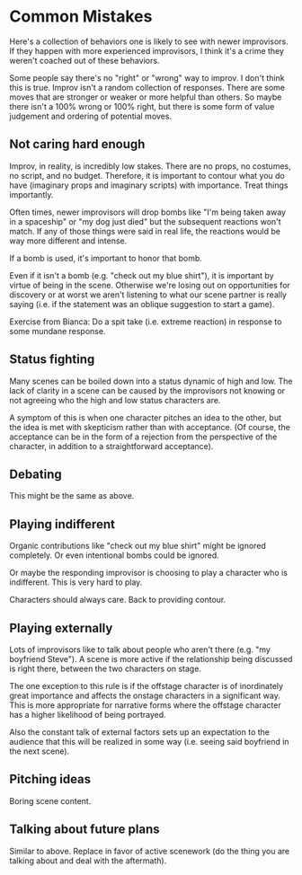 # Common Mistakes

Here's a collection of behaviors one is likely to see with newer
improvisors. If they happen with more experienced improvisors, I
think it's a crime they weren't coached out of these behaviors.

Some people say there's no "right" or "wrong" way to improv. I don't
think this is true. Improv isn't a random collection of responses.
There are some moves that are stronger or weaker or more helpful than
others. So maybe there isn't a 100% wrong or 100% right, but there is
some form of value judgement and ordering of potential moves.

## Not caring hard enough

Improv, in reality, is incredibly low stakes. There are no props, no
costumes, no script, and no budget. Therefore, it is important to
contour what you do have (imaginary props and imaginary scripts) with
importance. Treat things importantly.

Often times, newer improvisors will drop bombs like "I'm being taken
away in a spaceship" or "my dog just died" but the subsequent
reactions won't match. If any of those things were said in real life,
the reactions would be way more different and intense.

If a bomb is used, it's important to honor that bomb.

Even if it isn't a bomb (e.g. "check out my blue shirt"), it is
important by virtue of being in the scene. Otherwise we're losing out
on opportunities for discovery or at worst we aren't listening to what
our scene partner is really saying (i.e. if the statement was an
oblique suggestion to start a game).

Exercise from Bianca: Do a spit take (i.e. extreme reaction) in
response to some mundane response.

## Status fighting

Many scenes can be boiled down into a status dynamic of high and low.
The lack of clarity in a scene can be caused by the improvisors not
knowing or not agreeing who the high and low status characters are.

A symptom of this is when one character pitches an idea to the other,
but the idea is met with skepticism rather than with acceptance. (Of
course, the acceptance can be in the form of a rejection from the
perspective of the character, in addition to a straightforward
acceptance).

## Debating

This might be the same as above.

## Playing indifferent

Organic contributions like "check out my blue shirt" might be
ignored completely. Or even intentional bombs could be ignored.

Or maybe the responding improvisor is choosing to play a character who
is indifferent. This is very hard to play.

Characters should always care. Back to providing contour.

## Playing externally

Lots of improvisors like to talk about people who aren't there (e.g.
"my boyfriend Steve"). A scene is more active if the relationship
being discussed is right there, between the two characters on stage.

The one exception to this rule is if the offstage character is of
inordinately great importance and affects the onstage characters in a
significant way. This is more appropriate for narrative forms where
the offstage character has a higher likelihood of being portrayed.

Also the constant talk of external factors sets up an expectation to the
audience that this will be realized in some way (i.e. seeing said
boyfriend in the next scene).

## Pitching ideas

Boring scene content.

## Talking about future plans

Similar to above. Replace in favor of active scenework (do the thing
you are talking about and deal with the aftermath).
